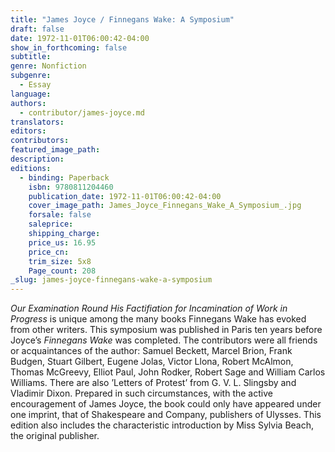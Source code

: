 ```yaml
---
title: "James Joyce / Finnegans Wake: A Symposium"
draft: false
date: 1972-11-01T06:00:42-04:00
show_in_forthcoming: false
subtitle:
genre: Nonfiction
subgenre:
  - Essay
language:
authors:
  - contributor/james-joyce.md
translators:
editors:
contributors:
featured_image_path:
description:
editions:
  - binding: Paperback
    isbn: 9780811204460
    publication_date: 1972-11-01T06:00:42-04:00
    cover_image_path: James_Joyce_Finnegans_Wake_A_Symposium_.jpg
    forsale: false
    saleprice:
    shipping_charge:
    price_us: 16.95
    price_cn:
    trim_size: 5x8
    Page_count: 208
_slug: james-joyce-finnegans-wake-a-symposium
---
```


_Our Examination Round His Factifiation for Incamination of Work in Progress_ is unique among the many books Finnegans Wake has evoked from other writers. This symposium was published in Paris ten years before Joyce’s _Finnegans Wake_ was completed. The contributors were all friends or acquaintances of the author: Samuel Beckett, Marcel Brion, Frank Budgen, Stuart Gilbert, Eugene Jolas, Victor Llona, Robert McAlmon, Thomas McGreevy, Elliot Paul, John Rodker, Robert Sage and William Carlos Williams. There are also ’Letters of Protest’ from G. V. L. Slingsby and Vladimir Dixon. Prepared in such circumstances, with the active encouragement of James Joyce, the book could only have appeared under one imprint, that of Shakespeare and Company, publishers of Ulysses. This edition also includes the characteristic introduction by Miss Sylvia Beach, the original publisher.

